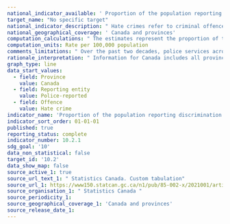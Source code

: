 ```yaml
---
national_indicator_available: ' Proportion of the population reporting discrimination or unfair treatment'
target_name: "No specific target"
national_indicator_description: " Hate crimes refer to criminal offences motivated by bias, prejudice, or hate based on race, national or ethnic origin, language, colour, religion, sex, age, mental or physical disability, sexual orientation or any other similar factor, such as profession or political beliefs. "
national_geographical_coverage: ' Canada and provinces'
computation_calculations: " The estimates represent the proportion of the population reporting discrimination or unfair treatment per 100,000 population."
computation_units: Rate per 100,000 population
comments_limitations: " Over the past two decades, police services across Canada have continued to advance their identification and reporting of hate crime incidents. Changes in reporting practices can have an effect on hate crime statistics. For example, an increase in the number of hate crime incidents reported can be influenced by the introduction of a hate crime awareness campaign."
rationale_interpretation: " Information for Canada includes all provinces and territories."
graph_type: line
data_start_values:
  - field: Province
    value: Canada
  - field: Reporting entity
    value: Police-reported
  - field: Offence
    value: Hate crime
indicator_name: 'Proportion of the population reporting discrimination or unfair treatment'
indicator_sort_order: 01-01-01
published: true
reporting_status: complete
indicator_number: 10.2.1
sdg_goal: '10'
data_non_statistical: false
target_id: '10.2'
data_show_map: false
source_active_1: true
source_url_text_1: " Statistics Canada. Custom tabulation"
source_url_1: https://www150.statcan.gc.ca/n1/pub/85-002-x/2021001/article/00002-eng.htm
source_organisation_1: " Statistics Canada "
source_periodicity_1: 
source_geographical_coverage_1: 'Canada and provinces'
source_release_date_1: 
---
```


